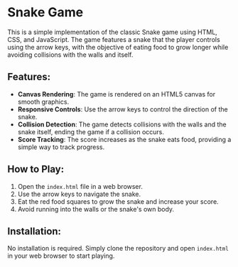 
# Snake Game

This is a simple implementation of the classic Snake game using HTML, CSS, and JavaScript. The game features a snake that the player controls using the arrow keys, with the objective of eating food to grow longer while avoiding collisions with the walls and itself.

## Features:
- **Canvas Rendering**: The game is rendered on an HTML5 canvas for smooth graphics.
- **Responsive Controls**: Use the arrow keys to control the direction of the snake.
- **Collision Detection**: The game detects collisions with the walls and the snake itself, ending the game if a collision occurs.
- **Score Tracking**: The score increases as the snake eats food, providing a simple way to track progress.

## How to Play:
1. Open the `index.html` file in a web browser.
2. Use the arrow keys to navigate the snake.
3. Eat the red food squares to grow the snake and increase your score.
4. Avoid running into the walls or the snake's own body.

## Installation:
No installation is required. Simply clone the repository and open `index.html` in your web browser to start playing.
